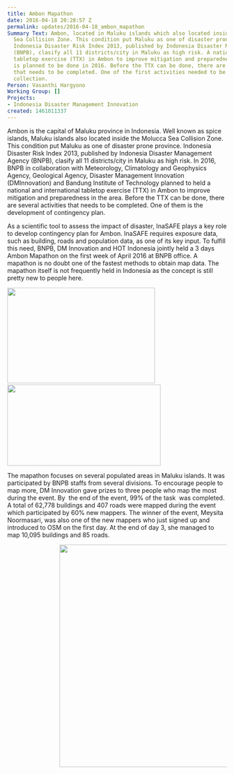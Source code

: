 ```yaml
---
title: Ambon Mapathon
date: 2016-04-18 20:28:57 Z
permalink: updates/2016-04-18_ambon_mapathon
Summary Text: Ambon, located in Maluku islands which also located inside the Molucca
  Sea Collision Zone. This condition put Maluku as one of disaster prone province.
  Indonesia Disaster Risk Index 2013, published by Indonesia Disaster Management Agency
  (BNPB), clasify all 11 districts/city in Maluku as high risk. A national and international
  tabletop exercise (TTX) in Ambon to improve mitigation and preparedness in the area
  is planned to be done in 2016. Before the TTX can be done, there are several activities
  that needs to be completed. One of the first activities needed to be done is data
  collection.
Person: Vasanthi Hargyono
Working Group: []
Projects:
- Indonesia Disaster Management Innovation
created: 1461011337
---
```


<p>Ambon is the capital of Maluku province in Indonesia. Well known as spice islands, Maluku islands also located inside the Molucca Sea Collision Zone. This condition put Maluku as one of disaster prone province. Indonesia Disaster Risk Index 2013, published by Indonesia Disaster Management Agency (BNPB), clasify all 11 districts/city in Maluku as high risk. In 2016, BNPB in collaboration with Meteorology, Climatology and Geophysics Agency, Geological Agency, Disaster Management Innovation (DMInnovation) and Bandung Institute of Technology planned to held a national and international tabletop exercise (TTX) in Ambon to improve mitigation and preparedness in the area. Before the TTX can be done, there are several activities that needs to be completed. One of them is the development of contingency plan.</p><p>As a scientific tool to assess the impact of disaster, InaSAFE plays a key role to develop contingency plan for Ambon. InaSAFE requires exposure data, such as building, roads and population data, as one of its key input. To fulfill this need, BNPB, DM Innovation and HOT Indonesia jointly held a 3 days Ambon Mapathon on the first week of April 2016 at BNPB office. A mapathon is no doubt one of the fastest methods to obtain map data. The mapathon itself is not frequently held in Indonesia as the concept is still pretty new to people here.</p><p><img class="image-large" src="/sites/default/files/styles/large/public/tasking%20ambon.png?itok=kxAVqoLo" alt="" width="339" height="219">&nbsp;<img class="image-large" src="/sites/default/files/styles/large/public/%23petaambon%207%20April_346pm.png?itok=zqDB8_Bo" alt="" width="352" height="186"></p><p>The mapathon focuses on several populated areas in Maluku islands. It was participated by BNPB staffs from several divisions. To encourage people to map more, DM Innovation gave prizes to three people who map the most during the event. By &nbsp;the end of the event, 99% of the task &nbsp;was completed. A total of 62,778 buildings and 407 roads were mapped during the event which participated by 60% new mappers. The winner of the event, Meysita Noormasari, was also one of the new mappers who just signed up and introduced to OSM on the first day. At the end of day 3, she managed to map 10,095 buildings and 85 roads.</p><p style="padding-left: 120px;"><img class="image-large" src="/sites/default/files/styles/large/public/Ambon%20Mapathon.jpg?itok=ZZ10M-mT" alt="" width="510" height="510">&nbsp;</p>
